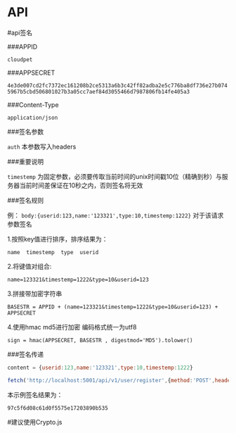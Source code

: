 API
===

#api签名


###APPID

`cloudpet`


###APPSECRET

`4e3de007cd2fc7372ec161208b2ce5313a6b3c42ff82adba2e5c776ba8df736e27b0745967b5cbd506801027b3a05cc7aef84d3055466d7987806fb14fe405a3`

###Content-Type

`application/json`

###签名参数

`auth`
本参数写入headers

###重要说明

`timestemp`
为固定参数，必须要传取当前时间的unix时间戳10位（精确到秒）与服务器当前时间差保证在10秒之内，否则签名将无效

###签名规则

例：
`body:{userid:123,name:'123321',type:10,timestemp:1222}`
对于该请求参数签名

1.按照key值进行排序，排序结果为：

`name  timestemp  type  userid`

2.将键值对组合:

`name=123321&timestemp=1222&type=10&userid=123`

3.拼接带加密字符串

`BASESTR = APPID + (name=123321&timestemp=1222&type=10&userid=123) + APPSECRET`

4.使用hmac md5进行加密 编码格式统一为utf8

`sign = hmac(APPSECRET, BASESTR , digestmod='MD5').tolower()`

###签名传递

```javascript
content = {userid:123,name:'123321',type:10,timestemp:1222}
```

```javascript
fetch('http://localhost:5001/api/v1/user/register',{method:'POST',headers: {'Content-Type': 'application/json','auth':sign},body:JSON.stringify(content)})
```

本示例签名结果为：

`97c5f6d08c61d0f5575e17203890b535`

#建议使用Crypto.js
